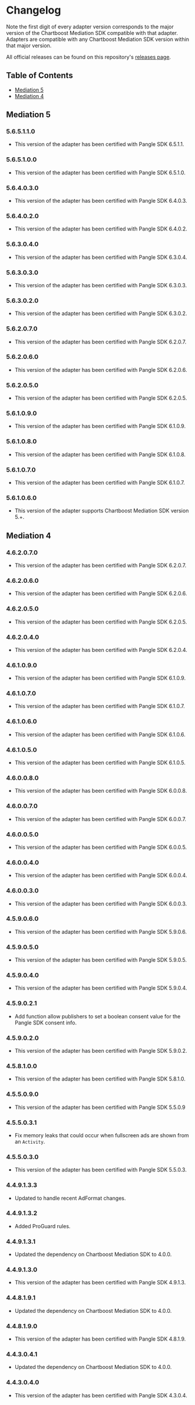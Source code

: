 # Changelog

Note the first digit of every adapter version corresponds to the major version of the Chartboost Mediation SDK compatible with that adapter. 
Adapters are compatible with any Chartboost Mediation SDK version within that major version.

All official releases can be found on this repository's [releases page](https://github.com/ChartBoost/chartboost-mediation-android-adapter-pangle/releases).

## Table of Contents
- [Mediation 5](#mediation-5)
- [Mediation 4](#mediation-4)

## Mediation 5

### 5.6.5.1.1.0
- This version of the adapter has been certified with Pangle SDK 6.5.1.1.

### 5.6.5.1.0.0
- This version of the adapter has been certified with Pangle SDK 6.5.1.0.

### 5.6.4.0.3.0
- This version of the adapter has been certified with Pangle SDK 6.4.0.3.

### 5.6.4.0.2.0
- This version of the adapter has been certified with Pangle SDK 6.4.0.2.

### 5.6.3.0.4.0
- This version of the adapter has been certified with Pangle SDK 6.3.0.4.

### 5.6.3.0.3.0
- This version of the adapter has been certified with Pangle SDK 6.3.0.3.

### 5.6.3.0.2.0
- This version of the adapter has been certified with Pangle SDK 6.3.0.2.

### 5.6.2.0.7.0
- This version of the adapter has been certified with Pangle SDK 6.2.0.7.

### 5.6.2.0.6.0
- This version of the adapter has been certified with Pangle SDK 6.2.0.6.
 
### 5.6.2.0.5.0
- This version of the adapter has been certified with Pangle SDK 6.2.0.5.

### 5.6.1.0.9.0
- This version of the adapter has been certified with Pangle SDK 6.1.0.9.

### 5.6.1.0.8.0
- This version of the adapter has been certified with Pangle SDK 6.1.0.8.

### 5.6.1.0.7.0
- This version of the adapter has been certified with Pangle SDK 6.1.0.7.

### 5.6.1.0.6.0
- This version of the adapter supports Chartboost Mediation SDK version 5.+.

## Mediation 4

### 4.6.2.0.7.0
- This version of the adapter has been certified with Pangle SDK 6.2.0.7.

### 4.6.2.0.6.0
- This version of the adapter has been certified with Pangle SDK 6.2.0.6.

### 4.6.2.0.5.0
- This version of the adapter has been certified with Pangle SDK 6.2.0.5.

### 4.6.2.0.4.0
- This version of the adapter has been certified with Pangle SDK 6.2.0.4.

### 4.6.1.0.9.0
- This version of the adapter has been certified with Pangle SDK 6.1.0.9.

### 4.6.1.0.7.0
- This version of the adapter has been certified with Pangle SDK 6.1.0.7.

### 4.6.1.0.6.0
- This version of the adapter has been certified with Pangle SDK 6.1.0.6.

### 4.6.1.0.5.0
- This version of the adapter has been certified with Pangle SDK 6.1.0.5.

### 4.6.0.0.8.0
- This version of the adapter has been certified with Pangle SDK 6.0.0.8.

### 4.6.0.0.7.0
- This version of the adapter has been certified with Pangle SDK 6.0.0.7.

### 4.6.0.0.5.0
- This version of the adapter has been certified with Pangle SDK 6.0.0.5.

### 4.6.0.0.4.0
- This version of the adapter has been certified with Pangle SDK 6.0.0.4.

### 4.6.0.0.3.0
- This version of the adapter has been certified with Pangle SDK 6.0.0.3.

### 4.5.9.0.6.0
- This version of the adapter has been certified with Pangle SDK 5.9.0.6.

### 4.5.9.0.5.0
- This version of the adapter has been certified with Pangle SDK 5.9.0.5.

### 4.5.9.0.4.0
- This version of the adapter has been certified with Pangle SDK 5.9.0.4.

### 4.5.9.0.2.1
- Add function allow publishers to set a boolean consent value for the Pangle SDK consent info.

### 4.5.9.0.2.0
- This version of the adapter has been certified with Pangle SDK 5.9.0.2.

### 4.5.8.1.0.0
- This version of the adapter has been certified with Pangle SDK 5.8.1.0.

### 4.5.5.0.9.0
- This version of the adapter has been certified with Pangle SDK 5.5.0.9

### 4.5.5.0.3.1
- Fix memory leaks that could occur when fullscreen ads are shown from an `Activity`.

### 4.5.5.0.3.0
- This version of the adapter has been certified with Pangle SDK 5.5.0.3.

### 4.4.9.1.3.3
- Updated to handle recent AdFormat changes.

### 4.4.9.1.3.2
- Added ProGuard rules.

### 4.4.9.1.3.1
- Updated the dependency on Chartboost Mediation SDK to 4.0.0.

### 4.4.9.1.3.0
- This version of the adapter has been certified with Pangle SDK 4.9.1.3.

### 4.4.8.1.9.1
- Updated the dependency on Chartboost Mediation SDK to 4.0.0.

### 4.4.8.1.9.0
- This version of the adapter has been certified with Pangle SDK 4.8.1.9.

### 4.4.3.0.4.1
- Updated the dependency on Chartboost Mediation SDK to 4.0.0.

### 4.4.3.0.4.0
- This version of the adapter has been certified with Pangle SDK 4.3.0.4.
